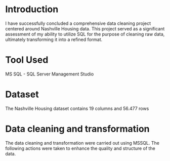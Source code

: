 # Introduction
I have successfully concluded a comprehensive data cleaning project centered around Nashville Housing data. This project served as a significant assessment of my ability to utilize SQL for the purpose of cleaning raw data, ultimately transforming it into a refined format.

# Tool Used
MS SQL - SQL Server Management Studio

# Dataset
The Nashville Housing dataset contains 19 columns and 56.477 rows

# Data cleaning and transformation
The data cleaning and transformation were carried out using MSSQL. The following actions were taken to enhance the quality and structure of the data.
